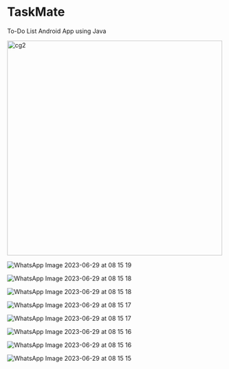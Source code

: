 # TaskMate
To-Do List Android App using Java

<img width="500" alt="cg2" src="https://github.com/InfiniteN00b/TaskMate/assets/96782523/bcd2eb1a-9849-40e1-9d67-e7d90e5682f7"><br />

![WhatsApp Image 2023-06-29 at 08 15 19](https://github.com/InfiniteN00b/TaskMate/assets/96782523/98378320-0b52-4a24-ac8b-4b7ce90eccb1)

![WhatsApp Image 2023-06-29 at 08 15 18](https://github.com/InfiniteN00b/TaskMate/assets/96782523/58b9aa06-b997-482a-812b-0478ff814ce1)

![WhatsApp Image 2023-06-29 at 08 15 18](https://github.com/InfiniteN00b/TaskMate/assets/96782523/dd5e0eb4-f619-40dd-a076-9102c0cb5c15)

![WhatsApp Image 2023-06-29 at 08 15 17](https://github.com/InfiniteN00b/TaskMate/assets/96782523/32f701ed-e3bf-4321-848f-8a11224bb4a1)

![WhatsApp Image 2023-06-29 at 08 15 17](https://github.com/InfiniteN00b/TaskMate/assets/96782523/1ad3724b-3228-4526-8f5b-349f0e9674ab)

![WhatsApp Image 2023-06-29 at 08 15 16](https://github.com/InfiniteN00b/TaskMate/assets/96782523/ebec1b25-5f79-47e9-b238-e21a72a40fa8)

![WhatsApp Image 2023-06-29 at 08 15 16](https://github.com/InfiniteN00b/TaskMate/assets/96782523/745af873-4b82-4d1b-b2ad-adef22e15364)

![WhatsApp Image 2023-06-29 at 08 15 15](https://github.com/InfiniteN00b/TaskMate/assets/96782523/d2183c0e-5460-40a3-90bb-5a99603876b2)
